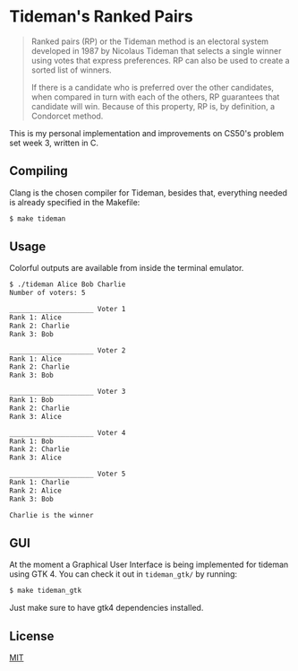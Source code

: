 # Tideman's Ranked Pairs
> Ranked pairs (RP) or the Tideman method is an electoral system developed in 1987 by Nicolaus Tideman that selects a single winner using votes that express preferences. RP can also be used to create a sorted list of winners.
> 
> If there is a candidate who is preferred over the other candidates, when compared in turn with each of the others, RP guarantees that candidate will win. Because of this property, RP is, by definition, a Condorcet method. 

This is my personal implementation and improvements on CS50's problem set week 3, written in C.

## Compiling
Clang is the chosen compiler for Tideman, besides that, everything needed is already specified in the Makefile:
``` bash
$ make tideman
```

## Usage
Colorful outputs are available from inside the terminal emulator.

```bash
$ ./tideman Alice Bob Charlie
Number of voters: 5

_____________________ Voter 1
Rank 1: Alice
Rank 2: Charlie
Rank 3: Bob

_____________________ Voter 2
Rank 1: Alice
Rank 2: Charlie
Rank 3: Bob

_____________________ Voter 3
Rank 1: Bob
Rank 2: Charlie
Rank 3: Alice

_____________________ Voter 4
Rank 1: Bob
Rank 2: Charlie
Rank 3: Alice

_____________________ Voter 5
Rank 1: Charlie
Rank 2: Alice
Rank 3: Bob

Charlie is the winner
```
## GUI
At the moment a Graphical User Interface is being implemented for tideman using GTK 4. You can check it out in `tideman_gtk/` by running:
```bash
$ make tideman_gtk
```
Just make sure to have gtk4 dependencies installed.

## License
[MIT](https://choosealicense.com/licenses/mit/)
